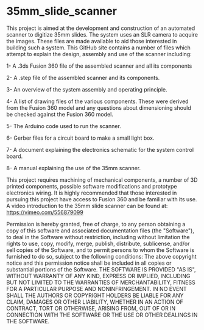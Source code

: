 # 35mm_slide_scanner
This project is aimed at the development and construction of an automated scanner to digitize 35mm slides. The system uses an SLR camera to acquire the images. These files are made available to aid those interested in building such a system.  This GitHub site contains a number of files which attempt to explain the design, assembly and use of the scanner including:

1-	A .3ds Fusion 360 file of the assembled scanner and all its components

2-	A .step file of the assembled scanner and its components.

3-	An overview of the system assembly and operating principle. 

4-	A list of drawing files of the various components. These were derived from the Fusion 360 model and any questions about dimensioning should be checked against the Fusion 360 model. 

5-	The Arduino code used to run the scanner.

6-	Gerber files for a circuit board to make a small light box.

7-	A document explaining the electronics schematic for the system control board.

8-	A manual explaining the use of the 35mm scanner. 

This project requires machining of mechanical components, a number of 3D printed components, possible software modifications and prototype electronics wiring. It is highly recommended that those interested in pursuing this project have access to Fusion 360 and be familiar with its use.  A video introduction to the 35mm slide scanner can be found at:  https://vimeo.com/556879099

Permission is hereby granted, free of charge, to any person obtaining a copy of this software and associated documentation files (the "Software"), to deal in the Software without restriction, including without limitation the rights to use, copy, modify, merge, publish, distribute, sublicense, and/or sell copies of the Software, and to permit persons to whom the Software is furnished to do so, subject to the following conditions:
The above copyright notice and this permission notice shall be included in all copies or substantial portions of the Software.
THE SOFTWARE IS PROVIDED "AS IS", WITHOUT WARRANTY OF ANY KIND, EXPRESS OR IMPLIED, INCLUDING BUT NOT LIMITED TO THE WARRANTIES OF MERCHANTABILITY, FITNESS FOR A PARTICULAR PURPOSE AND NONINFRINGEMENT. IN NO EVENT SHALL THE AUTHORS OR COPYRIGHT HOLDERS BE LIABLE FOR ANY CLAIM, DAMAGES OR OTHER LIABILITY, WHETHER IN AN ACTION OF CONTRACT, TORT OR OTHERWISE, ARISING FROM, OUT OF OR IN CONNECTION WITH THE SOFTWARE OR THE USE OR OTHER DEALINGS IN THE SOFTWARE.
